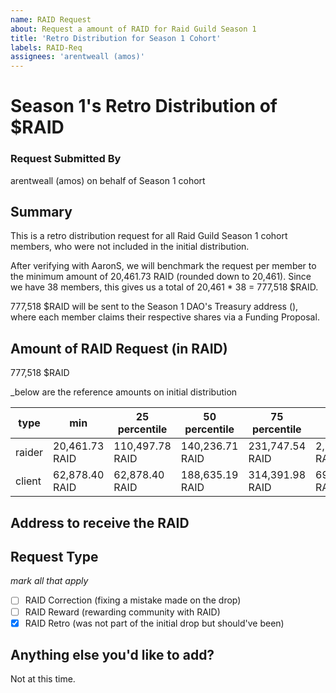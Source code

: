 ```yaml
---
name: RAID Request
about: Request a amount of RAID for Raid Guild Season 1 
title: 'Retro Distribution for Season 1 Cohort'
labels: RAID-Req
assignees: 'arentweall (amos)'
---
```


# Season 1's Retro Distribution of $RAID

### Request Submitted By

arentweall (amos) on behalf of Season 1 cohort

## Summary

This is a retro distribution request for all Raid Guild Season 1 cohort members, who were not included in the initial distribution. 

After verifying with AaronS, we will benchmark the request per member to the minimum amount of 20,461.73 RAID (rounded down to 20,461). Since we have 38 members, this gives us a total of 20,461 * 38 = 777,518 $RAID.

777,518 $RAID will be sent to the Season 1 DAO's Treasury address (), where each member claims their respective shares via a Funding Proposal. 


## Amount of RAID Request (in RAID)

777,518 $RAID 

_below are the reference amounts on initial distribution

| type   | min        | 25 percentile | 50 percentile | 75 percentile | max           |
|--------|------------|---------------|---------------|---------------|---------------|
| raider | 20,461.73 RAID | 110,497.78 RAID   | 140,236.71 RAID   | 231,747.54 RAID   | 2,139,420.74 RAID |
| client | 62,878.40 RAID | 62,878.40 RAID    | 188,635.19 RAID   | 314,391.98 RAID   | 691,662.35 RAID   |

## Address to receive the RAID

## Request Type
_mark all that apply_
- [ ] RAID Correction (fixing a mistake made on the drop)
- [ ] RAID Reward (rewarding community with RAID)
- [X] RAID Retro (was not part of the initial drop but should've been)

## Anything else you'd like to add?

Not at this time.
